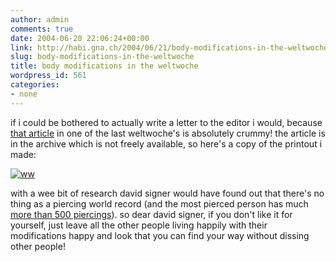 ```yaml
---
author: admin
comments: true
date: 2004-06-20 22:06:24+00:00
link: http://habi.gna.ch/2004/06/21/body-modifications-in-the-weltwoche/
slug: body-modifications-in-the-weltwoche
title: body modifications in the weltwoche
wordpress_id: 561
categories:
- none
---
```


if i could be bothered to actually write a letter to the editor i would, because [that article](http://www.weltwoche.ch/artikel/?AssetID=7899&CategoryID=66) in one of the last weltwoche's is absolutely crummy!
the article is in the archive which is not freely available, so here's a copy of the printout i made:

[![ww](http://habi.gna.ch/blog/images/ww-tm.jpg)](http://habi.gna.ch/blog/images/ww.pdf)

with a wee bit of research david signer would have found out that there's no thing as a piercing world record (and the most pierced person has much [more than 500 piercings](http://www.bmezine.com/news/pubring/20030101.html)).
so dear david signer, if you don't like it for yourself, just leave all the other people living happily with their modifications happy and look that you can find your way without dissing other people!
